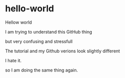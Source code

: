 # hello-world

Hellow world

I am trying to understand this GitHub thing 

but very confusing and stressfull

The tutorial and my Github verions look slightly different

I hate it.

so I am doing the same thing again.
